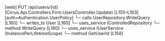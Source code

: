 [web] PUT /api/users/{id}  (Cirrus.Api.Controllers.Firm.UsersController.Update)  [L155–L163] [auth=Authentication.UserPolicy]
  └─ calls UserRepository.WriteQuery [L160]
  └─ writes_to User [L160]
  └─ uses_service IControlledRepository<User>
    └─ method WriteQuery [L160]
  └─ uses_service IUserService (InstancePerLifetimeScope)
    └─ method GetUserId [L158]

